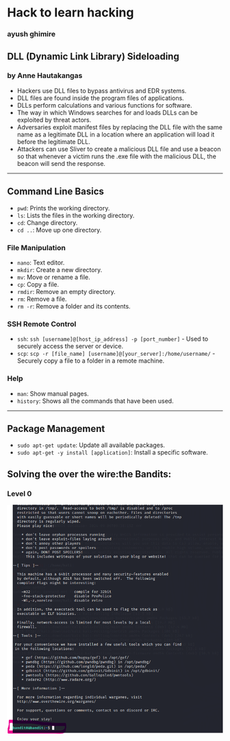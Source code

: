# Hack to learn hacking
### ayush ghimire
## DLL (Dynamic Link Library) Sideloading 
### by Anne Hautakangas
- Hackers use DLL files to bypass antivirus and EDR systems.
- DLL files are found inside the program files of applications.
- DLLs perform calculations and various functions for software.
- The way in which Windows searches for and loads DLLs can be exploited by threat actors.
- Adversaries exploit manifest files by replacing the DLL file with the same name as a legitimate DLL in a location where an application will load it before the legitimate DLL.
- Attackers can use Sliver to create a malicious DLL file and use a beacon so that whenever a victim runs the .exe file with the malicious DLL, the beacon will send the response.

---

## Command Line Basics

- `pwd`: Prints the working directory.
- `ls`: Lists the files in the working directory.
- `cd`: Change directory.
- `cd ..`: Move up one directory.

### File Manipulation

- `nano`: Text editor.
- `mkdir`: Create a new directory.
- `mv`: Move or rename a file.
- `cp`: Copy a file.
- `rmdir`: Remove an empty directory.
- `rm`: Remove a file.
- `rm -r`: Remove a folder and its contents.

### SSH Remote Control

- `ssh`: `ssh [username]@[host_ip_address] -p [port_number]` - Used to securely access the server or device.
- `scp`: `scp -r [file_name] [username]@[your_server]:/home/username/` - Securely copy a file to a folder in a remote machine.

### Help

- `man`: Show manual pages.
- `history`: Shows all the commands that have been used.

---

## Package Management

- `sudo apt-get update`: Update all available packages.
- `sudo apt-get -y install [application]`: Install a specific software.


## Solving the over the wire:the Bandits:
### Level 0 

![screeshot](level_0.png)
